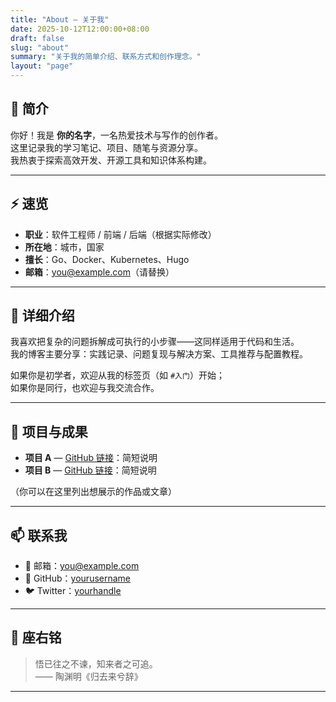 ```yaml
---
title: "About — 关于我"
date: 2025-10-12T12:00:00+08:00
draft: false
slug: "about"
summary: "关于我的简单介绍、联系方式和创作理念。"
layout: "page"
---
```


<!--
说明：
1. 将此文件放在你的 Hugo 站点目录下的 content/about/index.md。
2. 如果你的主题（如 PaperMod）有专门的 about 布局，它会自动使用。
3. 如果你想显示头像，可以放一张头像在 static/images/avatar.jpg。
-->

<div class="about-page">

## 👋 简介

你好！我是 **你的名字**，一名热爱技术与写作的创作者。  
这里记录我的学习笔记、项目、随笔与资源分享。  
我热衷于探索高效开发、开源工具和知识体系构建。

---

## ⚡️ 速览

- **职业**：软件工程师 / 前端 / 后端（根据实际修改）
- **所在地**：城市，国家
- **擅长**：Go、Docker、Kubernetes、Hugo
- **邮箱**：you@example.com（请替换）

---

## 🧭 详细介绍

我喜欢把复杂的问题拆解成可执行的小步骤——这同样适用于代码和生活。  
我的博客主要分享：实践记录、问题复现与解决方案、工具推荐与配置教程。

如果你是初学者，欢迎从我的标签页（如 `#入门`）开始；  
如果你是同行，也欢迎与我交流合作。

---

## 🚀 项目与成果

- **项目 A** — [GitHub 链接](https://github.com/yourusername/projectA)：简短说明
- **项目 B** — [GitHub 链接](https://github.com/yourusername/projectB)：简短说明

（你可以在这里列出想展示的作品或文章）

---

## 📫 联系我

- 📧 邮箱：you@example.com
- 🐙 GitHub：[yourusername](https://github.com/yourusername)
- 🐦 Twitter：[yourhandle](https://twitter.com/yourhandle)

---

## 🌅 座右铭

> 悟已往之不谏，知来者之可追。  
> —— 陶渊明《归去来兮辞》

---